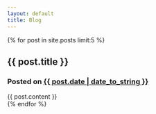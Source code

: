 ```yaml
---
layout: default
title: Blog
---
```

{% for post in site.posts limit:5 %}
  <div class="item">
    <div class="item_details">
      <h2>{{ post.title }}</h2>
      <h3>Posted on <a href="/berlin{{ post.url }}" title="Permalink for this post">{{ post.date | date_to_string }}</a></h3>
    </div>
    <div class="item_content">
      {{ post.content }}
    </div>
  </div>
  {% endfor %}